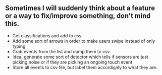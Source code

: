 ## Sometimes I will suddenly think about a feature or a way to fix/improve something, don't mind this.

* Get classifications and add to csv
* Add some sort of arrows in order to make users swipe instead of only typing
* Grab events from  the list and dump them to csv
* Idea, generate some sort of detector which tells if sensors are just picking noise or if they are picking an ongoing touch event
* Store all events to csv file, but label them accordignly to what they are.
